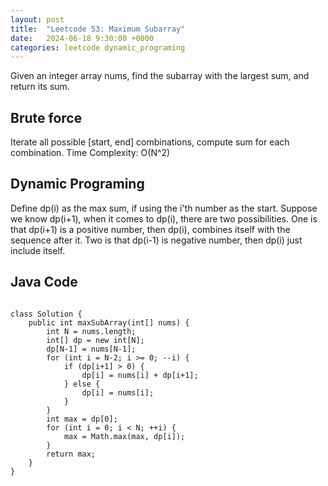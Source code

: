 ```yaml
---
layout: post
title:  "Leetcode 53: Maximum Subarray"
date:   2024-06-18 9:30:00 +0000
categories: leetcode dynamic_programing
---
```


Given an integer array nums, find the subarray with the largest sum, and return its sum.

<h2>Brute force</h2>
Iterate all possible [start, end] combinations, compute sum for each combination.
Time Complexity: O(N^2)

<h2>Dynamic Programing</h2>
Define dp(i) as the max sum, if using the i'th number as the start. Suppose we know dp(i+1), when it comes to dp(i), there are two possibilities. One is that dp(i+1) is a positive number, then dp(i), combines itself with the sequence after it. Two is that dp(i-1) is negative number, then dp(i) just include itself.


<h2> Java Code </h2>
<pre>
<code>
class Solution {
    public int maxSubArray(int[] nums) {
        int N = nums.length;
        int[] dp = new int[N];
        dp[N-1] = nums[N-1];
        for (int i = N-2; i >= 0; --i) {
            if (dp[i+1] > 0) {
                dp[i] = nums[i] + dp[i+1];
            } else {
                dp[i] = nums[i];
            }
        }
        int max = dp[0];
        for (int i = 0; i < N; ++i) {
            max = Math.max(max, dp[i]);
        }
        return max;
    }
}
</code>
</pre>